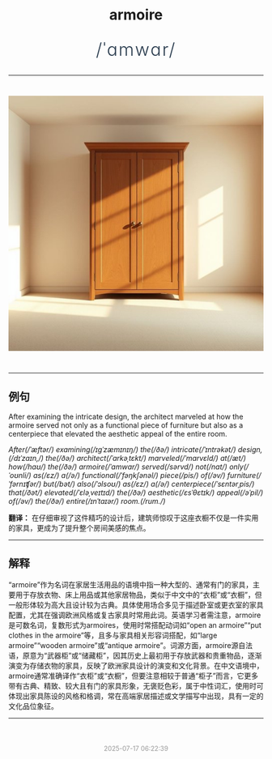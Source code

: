 <div align="center">

# armoire

<div style="margin: 30px 0;">
<h1 style="font-size: 2.5em; font-weight: 300; letter-spacing: 2px; margin: 0; color: #2c3e50;">
/ˈɑmwɑr/
</h1>
</div>

</div>

---

<div align="center" style="margin: 40px 0;">

![armoire](images/armoire.png)

</div>

---

## 例句

After examining the intricate design, the architect marveled at how the armoire served not only as a functional piece of furniture but also as a centerpiece that elevated the aesthetic appeal of the entire room.

*After(/ˈæftər/) examining(/ɪgˈzæmɪnɪŋ/) the(/ðə/) intricate(/ˈɪntrəkət/) design,(/dɪˈzaɪn,/) the(/ðə/) architect(/ˈɑrkəˌtɛkt/) marveled(/ˈmɑrvɛld/) at(/æt/) how(/haʊ/) the(/ðə/) armoire(/ˈɑmwɑr/) served(/sərvd/) not(/nɑt/) only(/ˈoʊnli/) as(/ɛz/) a(/ə/) functional(/ˈfəŋkʃənəl/) piece(/pis/) of(/əv/) furniture(/ˈfərnɪʧər/) but(/bət/) also(/ˈɔlsoʊ/) as(/ɛz/) a(/ə/) centerpiece(/ˈsɛntərˌpis/) that(/ðət/) elevated(/ˈɛləˌveɪtɪd/) the(/ðə/) aesthetic(/ɛsˈθɛtɪk/) appeal(/əˈpil/) of(/əv/) the(/ðə/) entire(/ɪnˈtaɪər/) room.(/rum./)*

**翻译：** 在仔细审视了这件精巧的设计后，建筑师惊叹于这座衣橱不仅是一件实用的家具，更成为了提升整个房间美感的焦点。

---

## 解释

“armoire”作为名词在家居生活用品的语境中指一种大型的、通常有门的家具，主要用于存放衣物、床上用品或其他家居物品，类似于中文中的“衣柜”或“衣橱”，但一般形体较为高大且设计较为古典。具体使用场合多见于描述卧室或更衣室的家具配置，尤其在强调欧洲风格或复古家具时常用此词。英语学习者需注意，armoire是可数名词，复数形式为armoires，使用时常搭配动词如“open an armoire”“put clothes in the armoire”等，且多与家具相关形容词搭配，如“large armoire”“wooden armoire”或“antique armoire”。词源方面，armoire源自法语，原意为“武器柜”或“储藏柜”，因其历史上最初用于存放武器和贵重物品，逐渐演变为存储衣物的家具，反映了欧洲家具设计的演变和文化背景。在中文语境中，armoire通常准确译作“衣柜”或“衣橱”，但要注意相较于普通“柜子”而言，它更多带有古典、精致、较大且有门的家具形象，无褒贬色彩，属于中性词汇，使用时可体现出家具陈设的风格和格调，常在高端家居描述或文学描写中出现，具有一定的文化品位象征。


---

<div align="center" style="margin-top: 50px;">
<small style="color: #999; font-size: 0.9em;">2025-07-17 06:22:39</small>
</div>
